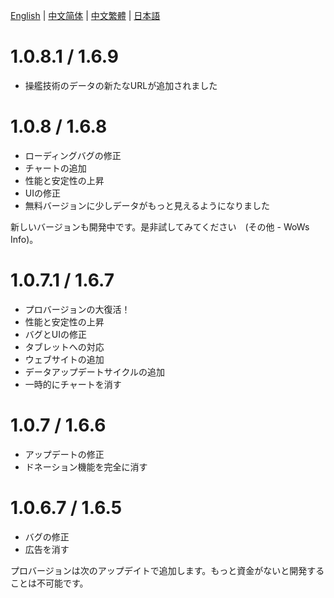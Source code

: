 [English](https://github.com/HenryQuan/WoWs-Info-Re/blob/master/log/en.md) | [中文简体](https://github.com/HenryQuan/WoWs-Info-Re/blob/master/log/zh.md) | [中文繁體](https://github.com/HenryQuan/WoWs-Info-Re/blob/master/log/zh-hant.md) | [日本語](https://github.com/HenryQuan/WoWs-Info-Re/blob/master/log/ja.md)

# 1.0.8.1 / 1.6.9
- 操艦技術のデータの新たなURLが追加されました

# 1.0.8 / 1.6.8
- ローディングバグの修正
- チャートの追加
- 性能と安定性の上昇
- UIの修正
- 無料バージョンに少しデータがもっと見えるようになりました

新しいバージョンも開発中です。是非試してみてください　(その他 - WoWs Info)。

# 1.0.7.1 / 1.6.7
- プロバージョンの大復活！
- 性能と安定性の上昇
- バグとUIの修正
- タブレットへの対応
- ウェブサイトの追加
- データアップデートサイクルの追加
- 一時的にチャートを消す

# 1.0.7 / 1.6.6
- アップデートの修正
- ドネーション機能を完全に消す

# 1.0.6.7 / 1.6.5
- バグの修正
- 広告を消す

プロバージョンは次のアップデイトで追加します。もっと資金がないと開発することは不可能です。
